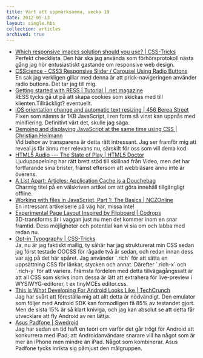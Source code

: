 ```yaml
---
title: Värt att uppmärksamma, vecka 19
date: 2012-05-13
layout: single.hbs
collection: articles
archived: true
---
```

-   [Which responsive images solution should you use? \|
    CSS-Tricks](http://css-tricks.com/which-responsive-images-solution-should-you-use/)\
    Perfekt checklista. Den här ska jag använda som förhörsprotokoll
    nästa gång jag hör entusiastiskt gastande om responsive web design.
-   [CSScience - CSS3 Responsive Slider / Carousel Using Radio
    Buttons](http://csscience.com/responsiveslidercss3/)\
    En sak jag verkligen gillar med denna är att prick-navigeringen
    använder radio buttons. Det tar jag till mig.
-   [Getting started with RESS \| Tutorial \| .net
    magazine](http://www.netmagazine.com/tutorials/getting-started-ress)\
    RESS tycks gå ut på att skapa cookies som skickas med till
    klienten.Tillräckligt? eventuellt.
-   [iOS orientation change and automatic text resizing \| 456 Berea
    Street](http://www.456bereastreet.com/archive/201205/ios_orientation_change_and_automatic_text_resizing/)\
    Fixen som nämns är 1KB JavaScript, i ren form så vinst kan uppnås
    med minifiering. Definitivt värt det, skulle jag säga.
-   [Demoing and displaying JavaScript at the same time using CSS \|
    Christian
    Heilmann](http://christianheilmann.com/2012/05/08/demoing-and-displaying-javascript-at-the-same-time-using-css/)\
    Vid behov av transparens är detta rätt intressant. Jag ser framför
    mig att reveal.js får ännu mer relevans nu, särskilt för oss som
    vill dema kod.
-   [HTML5 Audio --- The State of Play \| HTML5
    Doctor](http://html5doctor.com/html5-audio-the-state-of-play/)\
    Ljuduppspelning har rätt brett stöd till skillnad från Video, men
    det har fortfarande sina brister, främst eftersom att webbläsare
    ännu inte är överens.
-   [A List Apart: Articles: Application Cache is a
    Douchebag](http://www.alistapart.com/articles/application-cache-is-a-douchebag/)\
    Charmig titel på en välskriven artikel om att göra innehåll
    tillgängligt offline.
-   [Working with files in JavaScript, Part 1: The Basics \|
    NCZOnline](http://www.nczonline.net/blog/2012/05/08/working-with-files-in-javascript-part-1/)\
    En intressant artikelserie på väg här, missa inte!
-   [Experimental Page Layout Inspired by Flipboard \|
    Codrops](http://tympanus.net/codrops/2012/05/07/experimental-page-layout-inspired-by-flipboard/)\
    3D-transforms är i vaggan just nu men det kommer inom en snar
    framtid. Dess möjligheter och potential kan vi sia om och labba med
    redan nu.
-   [Opt-in Typography \|
    CSS-Tricks](http://css-tricks.com/opt-in-typography/)\
    Ja, nu är jag faktiskt mallig, ty såhär har jag strukturerat min CSS
    sedan jag först testade OOCSS för rågade två år sedan, och redan
    innan dess var ajg på det här spåret. Jag använder \`.rich\` för att
    sätta en uppsättning CSS för länkar, stycken och annat. Därefter
    \`.rich-x\` och \`.rich-y\` för att variera. Främsta fördelen med
    detta tillvägagångssätt är att all CSS som skrivs inom dessa är lätt
    att extrahera för live-preview i WYSIWYG-editorer, t ex tinyMCEs
    editor.css.
-   [This Is What Developing For Android Looks Like \|
    TechCrunch](http://techcrunch.com/2012/05/11/this-is-what-developing-for-android-looks-like/)\
    Jag har svårt att föreställa mig att allt detta är nödvändigt. Den
    emulator som följer med Android SDK kan formodligen få 85% av
    testandet gjort. Men de sista 15% är så klart kniviga, och jag kan
    absolut se att detta får utvecklare att fly Android av ren lättja.
-   [Asus Padfone \|
    Swedroid](http://www.swedroid.se/tag/asus-padfone/)\
    Jag har sedan en tid haft en teori om varför det går trögt för
    Android att konkurrera med iPad; att Androidanvändare snarare vill
    ha något som är mer än iPhone men mindre än iPad. Något som
    kombinerar. Asus Padfone tycks inrikta sig påmjust den målgruppen.